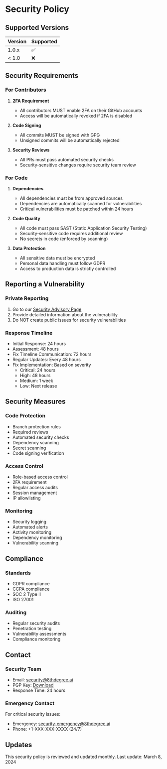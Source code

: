 # Security Policy

## Supported Versions

| Version | Supported          |
| ------- | ------------------ |
| 1.0.x   | :white_check_mark: |
| < 1.0   | :x:                |

## Security Requirements

### For Contributors
1. **2FA Requirement**
   - All contributors MUST enable 2FA on their GitHub accounts
   - Access will be automatically revoked if 2FA is disabled

2. **Code Signing**
   - All commits MUST be signed with GPG
   - Unsigned commits will be automatically rejected

3. **Security Reviews**
   - All PRs must pass automated security checks
   - Security-sensitive changes require security team review

### For Code
1. **Dependencies**
   - All dependencies must be from approved sources
   - Dependencies are automatically scanned for vulnerabilities
   - Critical vulnerabilities must be patched within 24 hours

2. **Code Quality**
   - All code must pass SAST (Static Application Security Testing)
   - Security-sensitive code requires additional review
   - No secrets in code (enforced by scanning)

3. **Data Protection**
   - All sensitive data must be encrypted
   - Personal data handling must follow GDPR
   - Access to production data is strictly controlled

## Reporting a Vulnerability

### Private Reporting
1. Go to our [Security Advisory Page](https://github.com/8thDegree/8thDegree/security/advisories/new)
2. Provide detailed information about the vulnerability
3. Do NOT create public issues for security vulnerabilities

### Response Timeline
- Initial Response: 24 hours
- Assessment: 48 hours
- Fix Timeline Communication: 72 hours
- Regular Updates: Every 48 hours
- Fix Implementation: Based on severity
  - Critical: 24 hours
  - High: 48 hours
  - Medium: 1 week
  - Low: Next release

## Security Measures

### Code Protection
- Branch protection rules
- Required reviews
- Automated security checks
- Dependency scanning
- Secret scanning
- Code signing verification

### Access Control
- Role-based access control
- 2FA requirement
- Regular access audits
- Session management
- IP allowlisting

### Monitoring
- Security logging
- Automated alerts
- Activity monitoring
- Dependency monitoring
- Vulnerability scanning

## Compliance

### Standards
- GDPR compliance
- CCPA compliance
- SOC 2 Type II
- ISO 27001

### Auditing
- Regular security audits
- Penetration testing
- Vulnerability assessments
- Compliance monitoring

## Contact

### Security Team
- Email: security@8thdegree.ai
- PGP Key: [Download](https://keys.8thdegree.ai/security.asc)
- Response Time: 24 hours

### Emergency Contact
For critical security issues:
- Emergency: security-emergency@8thdegree.ai
- Phone: +1-XXX-XXX-XXXX (24/7)

## Updates
This security policy is reviewed and updated monthly. Last update: March 8, 2024 